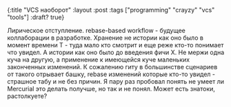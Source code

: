 {:title "VCS наоборот"
 :layout :post
 :tags  ["programming" "crayzy" "vcs" "tools"]
 :draft? true}

Лирическое отступление. rebase-based workflow - будущее коллаборации в разработке. Хранение не истории как оно было в момент времени T - туда мало кто смотрит и еще реже кто-то понимает что увидел. А истории как оно было до введения фичи X. Не мержи одна куча на другую, а применение к имеющейся куче маленьких законченных изменений. К сожалению гиту в большинстве сценариев от такого отрывает башку, rebase изменений которые кто-то увидел - страшное табу и не без причин. Я пару раз пробовал понять не умеет ли Mercurial это делать получше, но так и не понял. Может есть знатоки, растолкуете?

